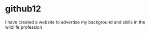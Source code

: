 # github12

I have created a website to advertise my background and skills in the wildlife profession